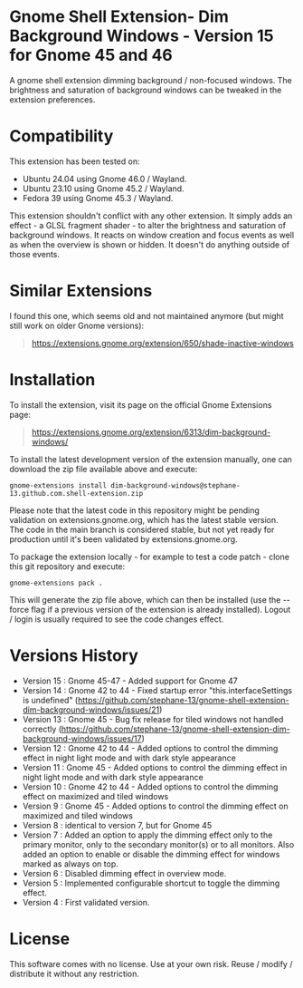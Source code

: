 # Gnome Shell Extension- Dim Background Windows - Version 15 for Gnome 45 and 46
A gnome shell extension dimming background / non-focused windows.
The brightness and saturation of background windows can be tweaked in the extension preferences.

# Compatibility

This extension has been tested on:
 - Ubuntu 24.04 using Gnome 46.0 / Wayland.
 - Ubuntu 23.10 using Gnome 45.2 / Wayland.
 - Fedora 39 using Gnome 45.3 / Wayland.

This extension shouldn't conflict with any other extension.
It simply adds an effect - a GLSL fragment shader - to alter the brightness and saturation of background windows.
It reacts on window creation and focus events as well as when the overview is shown or hidden. It doesn't do anything outside of those events.

# Similar Extensions

I found this one, which seems old and not maintained anymore (but might still work on older Gnome versions):
> https://extensions.gnome.org/extension/650/shade-inactive-windows

# Installation

To install the extension, visit its page on the official Gnome Extensions page:
> https://extensions.gnome.org/extension/6313/dim-background-windows/

To install the latest development version of the extension manually, one can download the zip file available above and execute:
```
gnome-extensions install dim-background-windows@stephane-13.github.com.shell-extension.zip
```
Please note that the latest code in this repository might be pending validation on extensions.gnome.org, which has the latest stable version.
The code in the main branch is considered stable, but not yet ready for production until it's been validated by extensions.gnome.org.

To package the extension locally - for example to test a code patch - clone this git repository and execute:
```
gnome-extensions pack .
```
This will generate the zip file above, which can then be installed (use the --force flag if a previous version of the extension is already installed).
Logout / login is usually required to see the code changes effect.

# Versions History
- Version 15 : Gnome 45-47    - Added support for Gnome 47
- Version 14 : Gnome 42 to 44 - Fixed startup error "this.interfaceSettings is undefined" (https://github.com/stephane-13/gnome-shell-extension-dim-background-windows/issues/21)
- Version 13 : Gnome 45       - Bug fix release for tiled windows not handled correctly (https://github.com/stephane-13/gnome-shell-extension-dim-background-windows/issues/17)
- Version 12 : Gnome 42 to 44 - Added options to control the dimming effect in night light mode and with dark style appearance
- Version 11 : Gnome 45       - Added options to control the dimming effect in night light mode and with dark style appearance
- Version 10 : Gnome 42 to 44 - Added options to control the dimming effect on maximized and tiled windows
- Version  9 : Gnome 45       - Added options to control the dimming effect on maximized and tiled windows
- Version  8 : identical to version 7, but for Gnome 45
- Version  7 : Added an option to apply the dimming effect only to the primary monitor, only to the secondary monitor(s) or to all monitors.
               Also added an option to enable or disable the dimming effect for windows marked as always on top.
- Version  6 : Disabled dimming effect in overview mode.
- Version  5 : Implemented configurable shortcut to toggle the dimming effect.
- Version  4 : First validated version.

# License
This software comes with no license. Use at your own risk. Reuse / modify / distribute it without any restriction.
